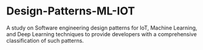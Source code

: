 # Design-Patterns-ML-IOT
A study on Software engineering design patterns for IoT, Machine Learning, and Deep Learning techniques to
provide developers with a comprehensive classification of such patterns.
